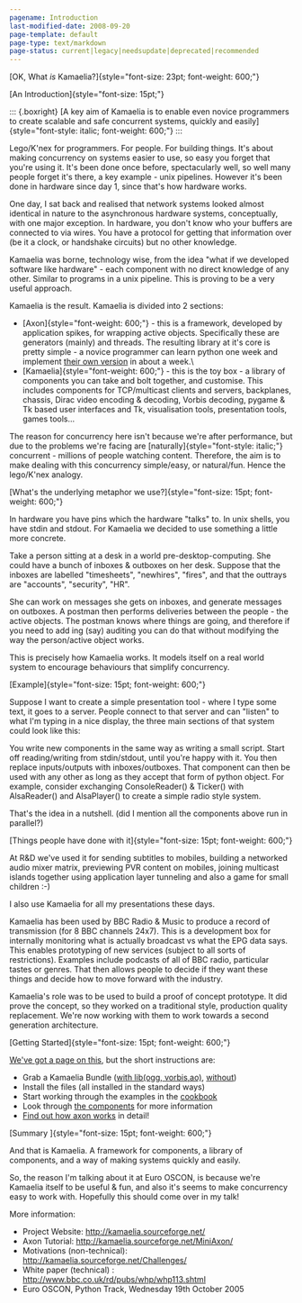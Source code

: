 ```yaml
---
pagename: Introduction
last-modified-date: 2008-09-20
page-template: default
page-type: text/markdown
page-status: current|legacy|needsupdate|deprecated|recommended
---
```

[OK, What *is* Kamaelia?]{style="font-size: 23pt; font-weight: 600;"}

[An Introduction]{style="font-size: 15pt;"}

::: {.boxright}
[A key aim of Kamaelia is to enable even novice programmers to create
scalable and safe concurrent systems, quickly and
easily]{style="font-style: italic; font-weight: 600;"}
:::

Lego/K\'nex for programmers. For people. For building things. It\'s
about making concurrency on systems easier to use, so easy you forget
that you\'re using it. It\'s been done once before, spectacularly well,
so well many people forget it\'s there, a key example - unix pipelines.
However it\'s been done in hardware since day 1, since that\'s how
hardware works.

One day, I sat back and realised that network systems looked almost
identical in nature to the asynchronous hardware systems, conceptually,
with one major exception. In hardware, you don\'t know who your buffers
are connected to via wires. You have a protocol for getting that
information over (be it a clock, or handshake circuits) but no other
knowledge.

Kamaelia was borne, technology wise, from the idea \"what if we
developed software like hardware\" - each component with no direct
knowledge of any other. Similar to programs in a unix pipeline. This is
proving to be a very useful approach.

Kamaelia is the result. Kamaelia is divided into 2 sections:

-   [Axon]{style="font-weight: 600;"} - this is a framework, developed
    by application spikes, for wrapping active objects. Specifically
    these are generators (mainly) and threads. The resulting library at
    it\'s core is pretty simple - a novice programmer can learn python
    one week and implement [their own version](/MiniAxon/) in about a
    week.\
-   [Kamaelia]{style="font-weight: 600;"} - this is the toy box - a
    library of components you can take and bolt together, and customise.
    This includes components for TCP/multicast clients and servers,
    backplanes, chassis, Dirac video encoding & decoding, Vorbis
    decoding, pygame & Tk based user interfaces and Tk, visualisation
    tools, presentation tools, games tools\...

The reason for concurrency here isn\'t because we\'re after performance,
but due to the problems we\'re facing are
[naturally]{style="font-style: italic;"} concurrent - millions of people
watching content. Therefore, the aim is to make dealing with this
concurrency simple/easy, or natural/fun. Hence the lego/K\'nex analogy.

[What\'s the underlying metaphor we
use?]{style="font-size: 15pt; font-weight: 600;"}

In hardware you have pins which the hardware \"talks\" to. In unix
shells, you have stdin and stdout. For Kamaelia we decided to use
something a little more concrete.

Take a person sitting at a desk in a world pre-desktop-computing. She
could have a bunch of inboxes & outboxes on her desk. Suppose that the
inboxes are labelled \"timesheets\", \"newhires\", \"fires\", and that
the outtrays are \"accounts\", \"security\", \"HR\".

She can work on messages she gets on inboxes, and generate messages on
outboxes. A postman then performs deliveries between the people - the
active objects. The postman knows where things are going, and therefore
if you need to add ing (say) auditing you can do that without modifying
the way the person/active object works.

This is precisely how Kamaelia works. It models itself on a real world
system to encourage behaviours that simplify concurrency.

[Example]{style="font-size: 15pt; font-weight: 600;"}

Suppose I want to create a simple presentation tool - where I type some
text, it goes to a server. People connect to that server and can
\"listen\" to what I\'m typing in a nice display, the three main
sections of that system could look like this:

You write new components in the same way as writing a small script.
Start off reading/writing from stdin/stdout, until you\'re happy with
it. You then replace inputs/outputs with inboxes/outboxes. That
component can then be used with any other as long as they accept that
form of python object. For example, consider exchanging ConsoleReader()
& Ticker() with AlsaReader() and AlsaPlayer() to create a simple radio
style system.

That\'s the idea in a nutshell. (did I mention all the components above
run in parallel?)

[Things people have done with
it]{style="font-size: 15pt; font-weight: 600;"}

At R&D we\'ve used it for sending subtitles to mobiles, building a
networked audio mixer matrix, previewing PVR content on mobiles, joining
multicast islands together using application layer tunneling and also a
game for small children :-)

I also use Kamaelia for all my presentations these days.

Kamaelia has been used by BBC Radio & Music to produce a record of
transmission (for 8 BBC channels 24x7). This is a development box for
internally monitoring what is actually broadcast vs what the EPG data
says. This enables prototyping of new services (subject to all sorts of
restrictions). Examples include podcasts of all of BBC radio, particular
tastes or genres. That then allows people to decide if they want these
things and decide how to move forward with the industry.

Kamaelia\'s role was to be used to build a proof of concept prototype.
It did prove the concept, so they worked on a traditional style,
production quality replacement. We\'re now working with them to work
towards a second generation architecture.

[Getting Started]{style="font-size: 15pt; font-weight: 600;"}

[We\'ve got a page on this](/GettingStarted.html), but the short instructions
are:

-   Grab a Kamaelia Bundle ([with lib(ogg,
    vorbis,ao)](http://prdownloads.sourceforge.net/kamaelia/KamaeliaMegaBundle-1.0.1.tar.gz?download),
    [without](http://prdownloads.sourceforge.net/kamaelia/KamaeliaBundle-1.0.1.tar.gz?download))
-   Install the files (all installed in the standard ways)
-   Start working through the examples in the [cookbook](/Cookbook.html)
-   Look through [the components](/Components.html) for more information
-   [Find out how axon works](/MiniAxon/) in detail!

[Summary ]{style="font-size: 15pt; font-weight: 600;"}

And that is Kamaelia. A framework for components, a library of
components, and a way of making systems quickly and easily.

So, the reason I\'m talking about it at Euro OSCON, is because we\'re
Kamaelia itself to be useful & fun, and also it\'s seems to make
concurrency easy to work with. Hopefully this should come over in my
talk!

More information:

-   Project Website: <http://kamaelia.sourceforge.net/>
-   Axon Tutorial: <http://kamaelia.sourceforge.net/MiniAxon/>
-   Motivations (non-technical):
    <http://kamaelia.sourceforge.net/Challenges/>
-   White paper (technical) :
    <http://www.bbc.co.uk/rd/pubs/whp/whp113.shtml>
-   Euro OSCON, Python Track, Wednesday 19th October 2005
